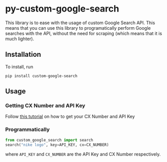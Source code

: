 # py-custom-google-search
This library is to ease with the usage of custom Google Search API. This means that you can use this library to programatically perform Google searches with the API, without the need for scraping (which means that it is much lighter).

## Installation
To install, run
```
pip install custom-google-search
```

## Usage

### Getting CX Number and API Key
Follow [this tutorial](https://joeyism.medium.com/custom-google-search-api-fbbafe4711eb) on how to get your CX Number and API Key

### Programmatically
```python
from custom_google_search import search
search("nike logo", key=API_KEY, cx=CX_NUMBER)
```

where `API_KEY` and `CX_NUMBER` are the API Key and CX Number respectively.

